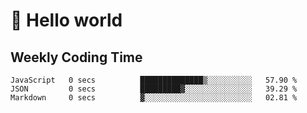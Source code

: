 # 🍻 Hello world

## Weekly Coding Time
<!--START_SECTION:waka-->

```text
JavaScript   0 secs          ██████████████▒░░░░░░░░░░   57.90 %
JSON         0 secs          █████████▓░░░░░░░░░░░░░░░   39.29 %
Markdown     0 secs          ▓░░░░░░░░░░░░░░░░░░░░░░░░   02.81 %
```

<!--END_SECTION:waka-->
